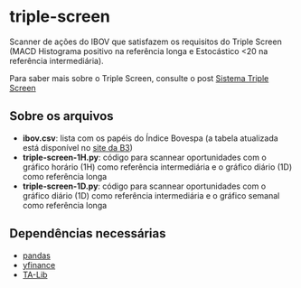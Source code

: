 # triple-screen
Scanner de ações do IBOV que satisfazem os requisitos do Triple Screen (MACD Histograma positivo na referência longa e Estocástico <20 na referência intermediária).

Para saber mais sobre o Triple Screen, consulte o post [Sistema Triple Screen](https://leiturasdotrader.com/sistema-triple-screen/)

## Sobre os arquivos
- **ibov.csv**: lista com os papéis do Índice Bovespa (a tabela atualizada está disponível no [site da B3](http://www.b3.com.br/pt_br/market-data-e-indices/indices/indices-amplos/indice-ibovespa-ibovespa-composicao-da-carteira.htm))
- **triple-screen-1H.py**: código para scannear oportunidades com o gráfico horário (1H) como referência intermediária e o gráfico diário (1D) como referência longa
- **triple-screen-1D.py**: código para scannear oportunidades com o gráfico diário (1D) como referência intermediária e o gráfico semanal como referência longa

## Dependências necessárias
- [pandas](https://pandas.pydata.org/)
- [yfinance](https://pypi.org/project/yfinance/)
- [TA-Lib](http://mrjbq7.github.io/ta-lib/index.html)
